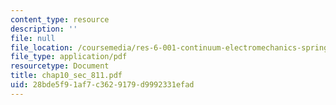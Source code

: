 ```yaml
---
content_type: resource
description: ''
file: null
file_location: /coursemedia/res-6-001-continuum-electromechanics-spring-2009/28bde5f91af7c3629179d9992331efad_chap10_sec_811.pdf
file_type: application/pdf
resourcetype: Document
title: chap10_sec_811.pdf
uid: 28bde5f9-1af7-c362-9179-d9992331efad
---
```

